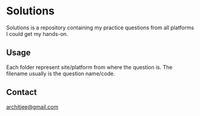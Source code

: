 # Solutions

Solutions is a repository containing my practice questions from all platforms I could get my hands-on.



## Usage
Each folder represent site/platform from where the question is. The filename usually is the question name/code.


## Contact
architjee@gmail.com